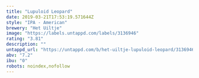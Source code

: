 ```yaml
---
title: "Lupuloid Leopard"
date: 2019-03-21T17:53:19.571644Z
style: "IPA - American"
brewery: "Het Uiltje"
image: "https://labels.untappd.com/labels/3136946"
rating: "3.81"
description: ""
untappd_url: "https://untappd.com/b/het-uiltje-lupuloid-leopard/3136946"
abv: "7.2"
ibu: "0"
robots: noindex,nofollow
---
```

